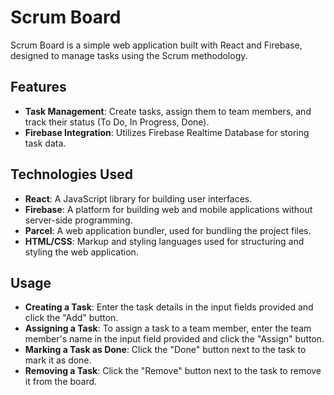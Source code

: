 # Scrum Board

Scrum Board is a simple web application built with React and Firebase, designed to manage tasks using the Scrum methodology. 

## Features

- **Task Management**: Create tasks, assign them to team members, and track their status (To Do, In Progress, Done).
- **Firebase Integration**: Utilizes Firebase Realtime Database for storing task data.

## Technologies Used

- **React**: A JavaScript library for building user interfaces.
- **Firebase**: A platform for building web and mobile applications without server-side programming.
- **Parcel**: A web application bundler, used for bundling the project files.
- **HTML/CSS**: Markup and styling languages used for structuring and styling the web application.

## Usage

- **Creating a Task**: Enter the task details in the input fields provided and click the "Add" button.
- **Assigning a Task**: To assign a task to a team member, enter the team member's name in the input field provided and click the "Assign" button.
- **Marking a Task as Done**: Click the "Done" button next to the task to mark it as done.
- **Removing a Task**: Click the "Remove" button next to the task to remove it from the board.

